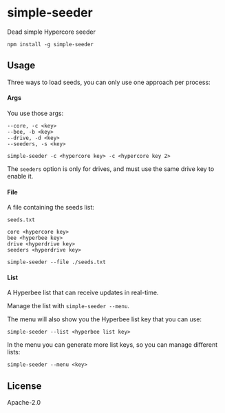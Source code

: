 # simple-seeder

Dead simple Hypercore seeder

```
npm install -g simple-seeder
```

## Usage

Three ways to load seeds, you can only use one approach per process:

#### Args
You use those args:

```
--core, -c <key>
--bee, -b <key>
--drive, -d <key>
--seeders, -s <key>
```

```
simple-seeder -c <hypercore key> -c <hypercore key 2>
```

The `seeders` option is only for drives, and must use the same drive key to enable it.

#### File
A file containing the seeds list:

`seeds.txt`
```
core <hypercore key>
bee <hyperbee key>
drive <hyperdrive key>
seeders <hyperdrive key>
```

```
simple-seeder --file ./seeds.txt
```

#### List
A Hyperbee list that can receive updates in real-time.

Manage the list with `simple-seeder --menu`.

The menu will also show you the Hyperbee list key that you can use:
```
simple-seeder --list <hyperbee list key>
```

In the menu you can generate more list keys, so you can manage different lists:
```
simple-seeder --menu <key>
```

## License

Apache-2.0
